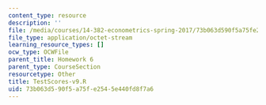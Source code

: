 ```yaml
---
content_type: resource
description: ''
file: /media/courses/14-382-econometrics-spring-2017/73b063d590f5a75fe2545e440fd8f7a6_TestScores-v9.R
file_type: application/octet-stream
learning_resource_types: []
ocw_type: OCWFile
parent_title: Homework 6
parent_type: CourseSection
resourcetype: Other
title: TestScores-v9.R
uid: 73b063d5-90f5-a75f-e254-5e440fd8f7a6
---
```

